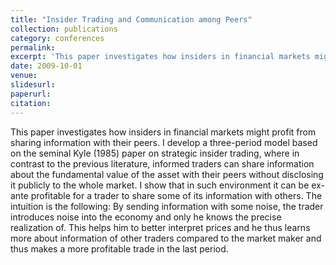 ```yaml
---
title: "Insider Trading and Communication among Peers"
collection: publications
category: conferences
permalink:
excerpt: 'This paper investigates how insiders in financial markets might profit from sharing information with their peers. I develop a three-period model based on the seminal Kyle (1985) paper on strategic insider trading, where in contrast to the previous literature, informed traders can share information about the fundamental value of the asset with their peers without disclosing it publicly to the whole market. I show that in such environment it can be ex-ante profitable for a trader to share some of its information with others. The intuition is the following: By sending information with some noise, the trader introduces noise into the economy and only he knows the precise realization of. This helps him to better interpret prices and he thus learns more about information of other traders compared to the market maker and thus makes a more profitable trade in the last period.'
date: 2009-10-01
venue:
slidesurl: 
paperurl:
citation:
---
```


This paper investigates how insiders in financial markets might profit from sharing information with their peers. I develop a three-period model based on the seminal Kyle (1985) paper on strategic insider trading, where in contrast to the previous literature, informed traders can share information about the fundamental value of the asset with their peers without disclosing it publicly to the whole market. I show that in such environment it can be ex-ante profitable for a trader to share some of its information with others. The intuition is the following: By sending information with some noise, the trader introduces noise into the economy and only he knows the precise realization of. This helps him to better interpret prices and he thus learns more about information of other traders compared to the market maker and thus makes a more profitable trade in the last period.

